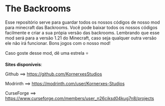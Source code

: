 # The Backrooms

Esse repositório serve para guardar todos os nossos códigos de nosso mod para minecraft das Backrooms. Você pode baixar todos os nossos códigos facilmente e criar a sua própia versão das backrooms. Lembrando que esse mod será para a versão 1.21 do Minecraft, caso seja qualquer outra versão ele não irá funcionar. Bons jogos com o nosso mod!

Caso goste desse mod, dê uma estrela ⭐

**Sites disponíveis**:

Github ==> https://github.com/KornerxesStudios

Modrinth ==> https://modrinth.com/user/Kornerxes-Studios

CurseForge ==> https://www.curseforge.com/members/user_n26ciksd04kug7n8/projects
